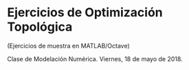 # Ejercicios de Optimización Topológica
(Ejercicios de muestra en MATLAB/Octave)

Clase de Modelación Numérica.
Viernes, 18 de mayo de 2018.
